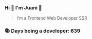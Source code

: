 ### Hi 👋 I&#39;m Juani 🦁

> I&#39;m a Frontend Web Developer SSR

### 📚 Days being a developer: 639
